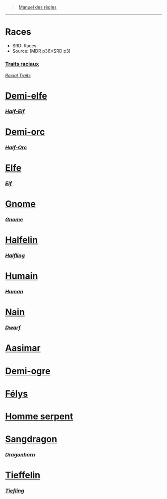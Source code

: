 ﻿>  [Manuel des règles](index.md)

---


# Races

- SRD: Races
- Source: (MDR p36)(SRD p3)



### [Traits raciaux](hd_races_traits_raciaux.md)

###### _[Racial Traits](hd_races_traits_raciaux.md)_



# [Demi-elfe](hd_half_elf.md)

### _[Half-Elf](hd_half_elf.md)_



# [Demi-orc](hd_half_orc.md)

### _[Half-Orc](hd_half_orc.md)_



# [Elfe](hd_elf.md)

### _[Elf](hd_elf.md)_



# [Gnome](hd_gnome.md)

### _[Gnome](hd_gnome.md)_



# [Halfelin](hd_halfling.md)

### _[Halfling](hd_halfling.md)_



# [Humain](hd_human.md)

### _[Human](hd_human.md)_



# [Nain](hd_dwarf.md)

### _[Dwarf](hd_dwarf.md)_



# [Aasimar](hd_aasimar.md)



# [Demi-ogre](hd_demi_ogre.md)



# [Félys](hd_felys.md)



# [Homme serpent](hd_homme_serpent.md)



# [Sangdragon](hd_dragonborn.md)

### _[Dragonborn](hd_dragonborn.md)_



# [Tieffelin](hd_tiefling.md)

### _[Tiefling](hd_tiefling.md)_

